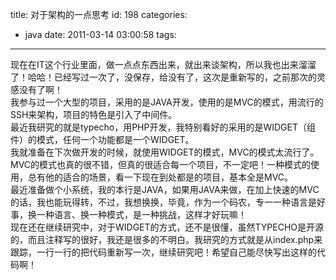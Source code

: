 title: 对于架构的一点思考
id: 198
categories:
  - java
date: 2011-03-14 03:00:58
tags:
---

现在在IT这个行业里面，做一点点东西出来，就出来谈架构，所以我也出来溜溜了！哈哈！已经写过一次了，没保存，给没有了，这次是重新写的，之前那次的灵感没有了啊！
</br>我参与过一个大型的项目，采用的是JAVA开发，使用的是MVC的模式，用流行的SSH来架构，项目的特色是引入了中间件。
</br>最近我研究的就是typecho，用PHP开发，我特别看好的采用的是WIDGET（组件）的模式，任何一个功能都是一个WIDGET。
</br>我就准备在下次做开发的时候，就使用WIDGET的模式，MVC的模式太流行了。
</br>MVC的模式也真的很不错，但真的很适合每一个项目，不一定吧！一种模式的使用，总有他的适合的场景，看一下现在到处都是的项目，基本全是MVC。
</br>最近准备做个小系统，我的本行是JAVA，如果用JAVA来做，在加上快速的MVC的话，我也能玩得转，不过，我想换换，毕竟，作为一个码农，专一一种语言是好事，换一种语言、换一种模式，是一种挑战，这样才好玩嘛！
</br>现在还在继续研究中，对于WIDGET的方式，还不是很懂，虽然TYPECHO是开源的，而且注释写的很好，我还是很多的不明白。我研究的方式就是从index.php来跟踪，一行一行的把代码重新写一次，继续研究吧！希望自己能尽快写出这样的代码啊！